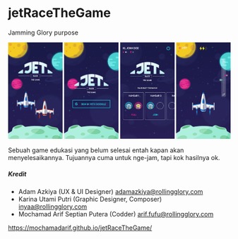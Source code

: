 # jetRaceTheGame
Jamming Glory purpose

![alt text](https://github.com/mochamadArif/jetRaceTheGame/blob/master/splash/splash.jpg "Screen")

Sebuah game edukasi yang belum selesai entah kapan akan menyelesaikannya. Tujuannya cuma untuk nge-jam, tapi kok hasilnya ok.

##### Kredit
- Adam Azkiya (UX & UI Designer) adamazkiya@rollingglory.com
- Karina Utami Putri (Graphic Designer, Composer) inyaa@rollingglory.com
- Mochamad Arif Septian Putera (Codder) arif.fufu@rollingglory.com

https://mochamadarif.github.io/jetRaceTheGame/
